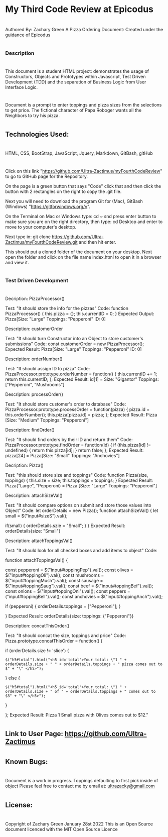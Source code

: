 # My Third Code Review at Epicodus
#
Authored By: Zachary Green
A Pizza Ordering Document: Created under the guidance of Epicodus
#
#
### Description
#
This document is a student HTML project: demonstrates the usage of Constructors, Objects and Prototypes within Javascript, Test Driven Development (TDD) and the separation of Business Logic from User Interface Logic.
#
Document is a prompt to enter toppings and pizza sizes from the selections to get price. The fictional character of Papa Roboger wants all the Neighbors to try his pizza.
#

## Technologies Used: 
#
HTML, CSS, BootStrap, JavaScript, Jquery, Markdown, GitBash, gitHub
#

Click on this link 
"https://github.com/Ultra-Zactimus/myFourthCodeReview"
to go to GitHub page for the Repository.

 On the page is a green button that says "Code" click that and then click the button with 2 rectangles on the right to copy the .git file. 
 
 Next you will need to download the program Git for (Mac), GitBash (Windows) "https://gitforwindows.org/v". 
 
 On the Terminal on Mac or Windows type: cd ~  snd press enter button to make sure you are on the right directory, then type: cd Desktop and enter to move to your computer's desktop. 
 
 Next type in: git clone https://github.com/Ultra-Zactimus/myFourthCodeReview.git and then hit enter. 
 
 This should put a cloned folder of the document on your desktop. Next open the folder and click on the file name index.html to open it in a browser and view it.
#

### Test Driven Development
#

Decription: PizzaProcessor()

Test: "It should store the info for the pizzas"
Code:
function PizzaProcessor() {
  this.pizza = {};
  this.currentID = 0;
}
Expected Output: Pizza[Size: "Large" Toppings: "Pepperoni" ID: 0]

Description: customerOrder

Test: "It should turn Constructor into an Object to store customer's submissions"
Code:
const customerOrder = new PizzaProcessor();
Expected Result: Pizza[Size: "Large" Toppings: "Pepperoni" ID: 0]

Description: orderNumber()

Test: "It should assign ID to pizza"
Code:
PizzaProcessor.prototype.orderNumber = function() {
  this.currentID += 1;
  return this.currentID; 
};
Expected Result: id[1] = Size: "Gigantor" Toppings: ["Pepperoni", "Mushrooms"]

Description: processOrder()

Test: "It should store customer's order to database"
Code:
PizzaProcessor.prototype.processOrder = function(pizza) {
  pizza.id = this.orderNumber();
  this.pizza[pizza.id] = pizza;
};
Expected Result: Pizza [Size: "Medium" Toppings: "Pepperoni"]

Description: findOrder()

Test: "It should find orders by their ID and return them"
Code:
PizzaProcessor.prototype.findOrder = function(id) {
  if (this.pizza[id] != undefined) {
    return this.pizza[id];
  }
  return false;
};
Expected Result: pizza[24] = Pizza[Size: "Small" Toppings: "Anchovies"]

Decription: Pizza()

Test: "this should store size and toppings"
Code:
function Pizza(size, toppings) {
  this.size = size;
  this.toppings = toppings;
}
Expected Result: Pizza("Large", "Pepperoni) = Pizza [Size: "Large" Toppings: "Pepperoni"]

Description: attachSizeVal()

Test: "It should compare options on submit and store those values into Object"
Code:
let orderDetails = new Pizza();
function attachSizeVal() {
  let small = $("input#sizeS").val();

  if(small) {
    orderDetails.szie = "Small";
  }
}
Expected Result: orderDetails{size: "Small"}

Description: attachToppingsVal()

Test: "It should look for all checked boxes and add items to object"
Code: 

function attachToppingsVal() {
  
const pepperoni = $("input#toppingPep").val(); 
const olives = $("input#toppingOli").val(); 
const mushrooms = $("input#toppingMush").val();
const sausage = $("input#toppingSaug").val();
const beef = $("input#toppingBef").val();
const onions = $("input#toppingOni").val();
const peppers = ("input#toppingBell").val();
const anchovies = $("input#toppingAnch").val();

if (pepperoni) {
  orderDetails.toppings = ["Pepperoni"];
}

}
Expected Result: orderDetails{size: toppings: {"Pepperoni"}} 

Description: concatThisOrder()

Test: "It should concat the size, toppings and price"
Code:
Pizza.prototype.concatThisOrder = function() {

  if (orderDetails.size != 'slice') {
    
    $("h5#total").html("<h5 id='total'>Your total: \"1 " + orderDetails.size + " " + orderDetails.toppings + " pizza comes out to $" + "\" </h5>");

  } else {

    $("h5#total").html("<h5 id='total'>Your total: \"1 " + orderDetails.size + " of " + orderDetails.toppings + " comes out to $3" + "\" </h5>");

  }

  };
Expected Result: Pizza 1 Small pizza with Olives comes out to $12."



#

## Link to User Page: https://github.com/Ultra-Zactimus
#

## Known Bugs:
#
Document is a work in progress.
Toppings defaulting to first pick inside of object
Please feel free to contact me by email at: ultrazacky@gmail.com
#
## License:
#
Copyright of Zachary Green
January 28st 2022
This is an Open Source document licenced with the MIT Open Source Licence